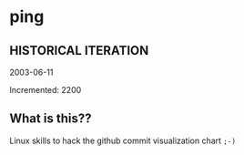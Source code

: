 # ping

## HISTORICAL ITERATION
2003-06-11

Incremented: 2200

## What is this?? 
Linux skills to hack the github commit visualization chart `;-)`
